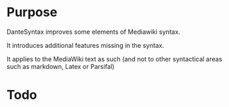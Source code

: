
# Purpose #

DanteSyntax improves some elements of Mediawiki syntax.

It introduces additional features missing in the syntax.

It applies to the MediaWiki text as such (and not to other syntactical areas such as markdown, Latex or Parsifal)







# Todo #